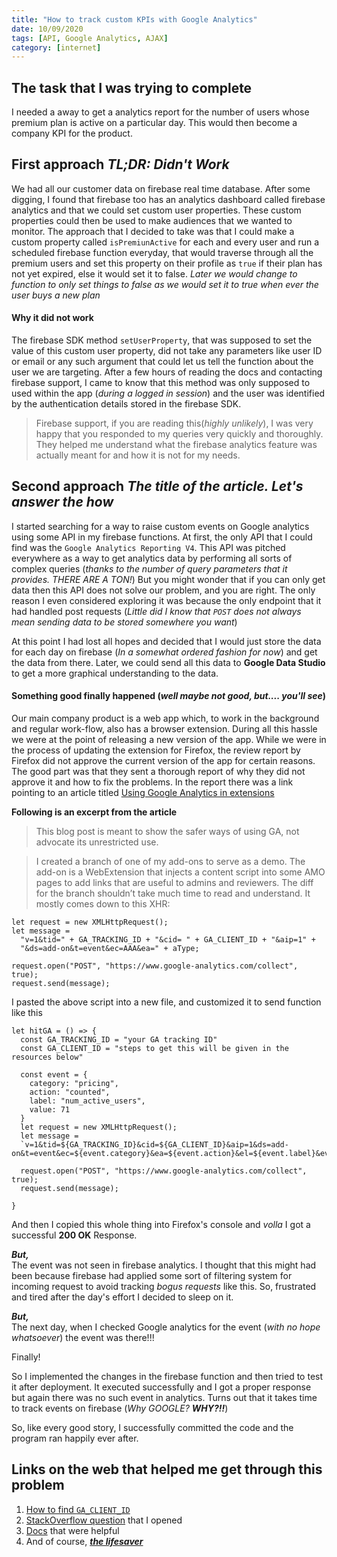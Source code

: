 ```yaml
---
title: "How to track custom KPIs with Google Analytics"
date: 10/09/2020
tags: [API, Google Analytics, AJAX]
category: [internet]
---
```


## The task that I was trying to complete
I needed a away to get a analytics report for the number of users whose premium plan is active on a particular day. This would then become a company KPI for the product.

## First approach *TL;DR: Didn't Work*
We had all our customer data on firebase real time database. After some digging, I found that firebase too has an analytics dashboard called firebase analytics and that we could set custom user properties. These custom properties could then be used to make audiences that we wanted to monitor.
The approach that I decided to take was that I could make a custom property called `isPremiunActive` for each and every user and run a scheduled firebase function everyday, that would traverse through all the premium users and set this property on their profile as `true` if their plan has not yet expired, else it would set it to false.
*Later we would change to function to only set things to false as we would set it to true when ever the user buys a new plan*

#### Why it did not work
The firebase SDK method `setUserProperty`, that was supposed to set the value of this custom user property, did not take any parameters like user ID or email or any such argument that could let us tell the function about the user we are targeting. After a few hours of reading the docs and contacting firebase support, I came to know that this method was only supposed to used within the app (*during a logged in session*) and the user was identified by the authentication details stored in the firebase SDK.

>Firebase support, if you are reading this(*highly unlikely*), I was very happy that you responded to my queries very quickly and thoroughly. They helped me understand what the firebase analytics feature was actually meant for and how it is not for my needs.

## Second approach *The title of the article. Let's answer the how*
I started searching for a way to raise custom events on Google analytics using some API in my firebase functions. At first, the only API that I could find was the `Google Analytics Reporting V4`.
This API was pitched everywhere as a way to get analytics data by performing all sorts of complex queries (*thanks to the number of query parameters that it provides. THERE ARE A TON!*)
But you might wonder that if you can only get data then this API does not solve our problem, and you are right. The only reason I even considered exploring it was because the only endpoint that it had handled post requests (*Little did I know that `POST` does not always mean sending data to be stored somewhere you want*) 

At this point I had lost all hopes and decided that I would just store the data for each day on firebase (*In a somewhat ordered fashion for now*) and get the data from there. Later, we could send all this data to **Google Data Studio** to get a more graphical understanding to the data.

#### Something good finally happened (*well maybe not good, but.... you'll see*)
Our main company product is a web app which, to work in the background and regular work-flow, also has a browser extension. During all this hassle we were at the point of releasing a new version of the app. 
While we were in the process of updating the extension for Firefox, the review report by Firefox did not approve the current version of the app for certain reasons. The good part was that they sent a thorough report of why they did not approve it and how to fix the problems. In the report there was a link pointing to an article titled [Using Google Analytics in extensions](https://blog.mozilla.org/addons/2016/05/31/using-google-analytics-in-extensions/)

**Following is an excerpt from the article**
>This blog post is meant to show the safer ways of using GA, not advocate its unrestricted use.

>I created a branch of one of my add-ons to serve as a demo. The add-on is a WebExtension that injects a content script into some AMO pages to add links that are useful to admins and reviewers. The diff for the branch shouldn’t take much time to read and understand. It mostly comes down to this XHR:
```
let request = new XMLHttpRequest();
let message =
  "v=1&tid=" + GA_TRACKING_ID + "&cid= " + GA_CLIENT_ID + "&aip=1" +
  "&ds=add-on&t=event&ec=AAA&ea=" + aType;

request.open("POST", "https://www.google-analytics.com/collect", true);
request.send(message);
```

I pasted the above script into a new file, and customized it to send function like this

```
let hitGA = () => {
  const GA_TRACKING_ID = "your GA tracking ID"
  const GA_CLIENT_ID = "steps to get this will be given in the resources below"

  const event = {
    category: "pricing",
    action: "counted",
    label: "num_active_users",
    value: 71
  }
  let request = new XMLHttpRequest();
  let message = 
  `v=1&tid=${GA_TRACKING_ID}&cid=${GA_CLIENT_ID}&aip=1&ds=add-on&t=event&ec=${event.category}&ea=${event.action}&el=${event.label}&ev=${event.value}`

  request.open("POST", "https://www.google-analytics.com/collect", true);
  request.send(message);

}
```

And then I copied this whole thing into Firefox's console and *volla* I got a successful **200 OK** Response. 

***But,***\
The event was not seen in firebase analytics. I thought that this might had been because firebase had applied some sort of filtering system for incoming request to avoid tracking *bogus requests* like this.
So, frustrated and tired after the day's effort I decided to sleep on it.

***But,***\
The next day, when I checked Google analytics for the event (*with no hope whatsoever*) the event was there!!!

Finally!

So I implemented the changes in the firebase function and then tried to test it after deployment. It executed successfully and I got a proper response but again there was no such event in analytics.
Turns out that it takes time to track events on firebase (_Why GOOGLE? **WHY?!!**_)

So, like every good story, I successfully committed the code and the program ran happily ever after.


## Links on the web that helped me get through this problem
1. [How to find `GA_CLIENT_ID`](https://www.owox.com/blog/use-cases/google-analytics-client-id/)
2. [StackOverflow question](https://stackoverflow.com/questions/63808048/add-custom-user-property-through-firebase-function) that I opened
3. [Docs](https://developers.google.com/analytics/devguides/collection/protocol/v1/parameters#events) that were helpful
4. And of course, [***the lifesaver***](https://blog.mozilla.org/addons/2016/05/31/using-google-analytics-in-extensions/)
